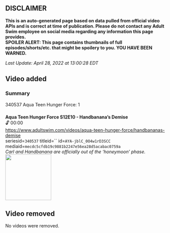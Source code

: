## DISCLAIMER
**This is an auto-generated page based on data pulled from official video APIs and is correct at time of publication. Please do not contact any Adult Swim employee on social media regarding any information this page provides.**  
**SPOILER ALERT: This page contains thumbnails of full episodes/shorts/etc. that might be spoilery to you. YOU HAVE BEEN WARNED.**  

_Last Update: April 28, 2022 at 13:00:28 EDT_
## Video added
### Summary
340537 Aqua Teen Hunger Force: 1  
### 
**Aqua Teen Hunger Force S12E10 - Handbanana’s Demise**  
 🔓 00:00  
https://www.adultswim.com/videos/aqua-teen-hunger-force/handbananas-demise  
seriesid=`340537` titleid=`` id=`AYA-jblC_0O4w1rD3SCC` mediaid=`mecdc5cfdb19c9881b2247e56ea28d5acabac0759a`  
_Carl and Handbanana are officially out of the ‘honeymoon’ phase._  
<a href="https://media.cdn.adultswim.com/uploads/20220427/thumbnails/2_224271339151-AquaDonk_110_Uncensored.png"><img src="https://media.cdn.adultswim.com/uploads/20220427/thumbnails/2_224271339151-AquaDonk_110_Uncensored.png" height="144px" /></a>
## Video removed
No videos were removed.  
